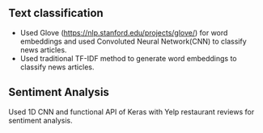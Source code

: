 ## Text classification

* Used Glove (https://nlp.stanford.edu/projects/glove/) for word embeddings and used Convoluted Neural Network(CNN) to classify news articles.  
* Used traditional TF-IDF method to generate word embeddings to classify news articles.

## Sentiment Analysis

Used 1D CNN and functional API of Keras with Yelp restaurant reviews for sentiment analysis.

